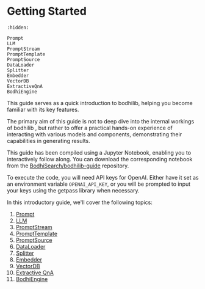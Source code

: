 # Getting Started

```{toctree}
:hidden:

Prompt
LLM
PromptStream
PromptTemplate
PromptSource
DataLoader
Splitter
Embedder
VectorDB
ExtractiveQnA
BodhiEngine
```

This guide serves as a quick introduction to bodhilib, helping you become familiar with its key features.

The primary aim of this guide is not to deep dive into the internal workings of bodhilib , but rather to offer a practical hands-on experience of interacting with various models and components, demonstrating their capabilities in generating results.

This guide has been compiled using a Jupyter Notebook, enabling you to interactively follow along. You can download the corresponding notebook from the [BodhiSearch/bodhilib-guide](https://github.com/BodhiSearch/bodhilib-guide) repository.

To execute the code, you will need API keys for OpenAI. Either have it set as an environment variable `OPENAI_API_KEY`, or you will be prompted to input your keys using the getpass library when necessary.

In this introductory guide, we'll cover the following topics:

1. [Prompt](Prompt)
1. [LLM](LLM)
1. [PromptStream](PromptStream)
1. [PromptTemplate](PromptTemplate)
1. [PromptSource](PromptSource)
1. [DataLoader](DataLoader)
1. [Splitter](Splitter)
1. [Embedder](Embedder)
1. [VectorDB](VectorDB)
1. [Extractive QnA](ExtractiveQnA)
1. [BodhiEngine](BodhiEngine)
